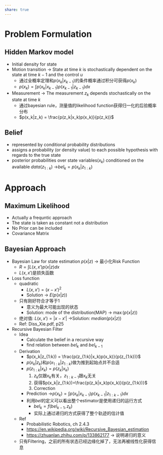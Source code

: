 ```yaml
---
share: true
---
```

# Problem Formulation

## Hidden Markov model
- Initial density for state
- Motion transition → State at time $k$ is stochastically dependent on the state at time $k-1$ and the control $u$
	- 通过全概率定理和$p(x_k|x_{k-1})$的条件概率通过积分可获得$p(x_k)$
	- $p(x_k) = \int p(x_k|x_{k-1})p(x_{k-1}|z_{k-1})dx$
- Measurement → The measurement $z_k$ depends stochastically on the state at time $k$
	- 通过bayesian rule，测量值的likelihood function获得归一化的后验概率分布
	- $p(x_k|z_k) = \frac{p(z_k|x_k)p(x_k)}{p(z_k)}$
## Belief
- represented by conditional probability distributions
- assigns a probability (or density value) to each possible hypothesis with regards to the true state
- posterior probabilities over state variables($x_k$) conditioned on the available $data(z_{1:k})$ →$bel_k = p(x_k|z_{1:k})$

# Approach
## Maximum Likelihood
- Actually a frequntic approach
- The state is taken as constant not a distribution
- No Prior can be included
- Covariance Matrix

## Bayesian Approach
- Bayesian Law for state estimation $p(x|z)$ → 最小化Risk Function
	- $R = \int L(x, x')p(x|z)dx$
	- $L(x, x')$是损失函数
- Loss function
	- quadratic
		- $L(x, x') = (x - x')^2$
		- Solution → $E(p(x|z))$
	- 只有刚好符合才等于1
		- 意义为最大可能出现的状态
		- Solution: mode of the distribution(MAP) → $\max(p(x|z))$
	- 绝对值: $L(x, x') = |x - x'|$ →Solution: $median(p(x|z))$
	- Ref: Diss_Xie.pdf, p25
- Recursive Bayesian Filter
	- Idea
		- Calculate the belief in a recursive way
		- find relation between $bel_k$ and $bel_{k-1}$
	- Derivation
		- $p(x_k|z_{1:k}) = \frac{p(z_{1:k}|x_k)p(x_k)}{p(z_{1:k})}$
		- $p(x_k|z_k)$和$p(x_{1:k}|z_{1:k})$做为推到起始点并不合适
		- $p(z_{1:k}|x_k) = p(z_k|x_k)$
			1. $z_k$仅跟$x_k$有关，$z_{1:k-1}$跟$x_k$无关
			2. 获得$p(x_k|z_{1:k})=\frac{p(z_k|x_k)p(x_k)}{p(z_{1:k})}$
			3. Correction
		- Prediction →$p(x_k) = \int p(x_k|x_{k-1})p(x_{k-1}|z_{1:k-1})dx$
		- 利用$bel$的定义可以看出整个estimator是使用递归的运行方式
			- $bel_k = f(bel_{k-1}, z_k)$
			- 实际上通过递归的方式获得了整个轨迹的估计值
	- Ref
		- Probabilistic Robotics, ch 2.4.3
		- https://en.wikipedia.org/wiki/Recursive_Bayesian_estimation
		- https://zhuanlan.zhihu.com/p/133862177 → 说明递归的意义
	- 只有Filtering，之前的所有状态已经边缘化掉了，无法再被线性化获得信息